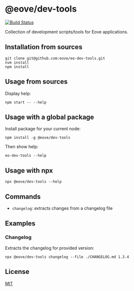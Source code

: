 # @eove/dev-tools

[![Build Status](https://github.com/eove/eo-dev-tools/workflows/CI/badge.svg)](https://github.com/eove/eo-dev-tools/actions?query=workflow%3ACI)

Collection of development scripts/tools for Eove applications.

## Installation from sources

```
git clone git@github.com:eove/eo-dev-tools.git
nvm install
npm install
```

## Usage from sources

Display help:

```
npm start -- --help
```

## Usage with a global package

Install package for your current node:

```
npm install -g @eove/dev-tools
```

Then show help:

```
eo-dev-tools --help
```

## Usage with npx

```
npx @eove/dev-tools --help
```

## Commands

- `changelog`: extracts changes from a changelog file

## Examples

### Changelog

Extracts the changelog for provided version:

```
npx @eove/dev-tools changelog --file ./CHANGELOG.md 1.3.4
```

## License

[MIT](LICENSE)
